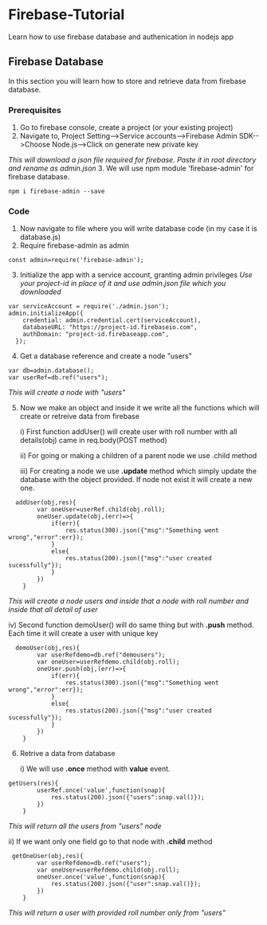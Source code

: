 # Firebase-Tutorial
Learn how to use firebase database and authenication in nodejs app

## Firebase Database
In this section you will learn how to store and retrieve data from firebase database.
### Prerequisites
1. Go to firebase console, create a project (or your existing project)
2. Navigate to, Project Setting-->Service accounts-->Firebase Admin SDK-->Choose Node.js-->Click on generate new private key

*This will download a json file required for firebase. Paste it in root directory and rename as admin.json* 
3. We will use npm module 'firebase-admin' for firebase database.
```
npm i firebase-admin --save
```
### Code
1. Now navigate to file where you will write database code (in my case it is database.js)
2. Require firebase-admin as admin
```
const admin=require('firebase-admin');
```
3. Initialize the app with a service account, granting admin privileges
*Use your project-id in place of it and use admin.json file which you downloaded*
```
var serviceAccount = require('./admin.json'); 
admin.initializeApp({
    credential: admin.credential.cert(serviceAccount),
    databaseURL: "https://project-id.firebaseio.com",
    authDomain: "project-id.firebaseapp.com",
  });
```
4. Get a database reference and create a node "users"
```
var db=admin.database();
var userRef=db.ref("users");
```
*This will create a node with "users"*

5. Now we make an object and inside it we write all the functions which will create or retreive data from firebase

    i) First function addUser() will create user with roll number with all details(obj) came in req.body(POST method)

    ii) For going or making a children of a parent node we use .child method

    iii) For creating a node we use **.update** method which simply update the database with the object provided. If node not exist it will create a new one.
```
  addUser(obj,res){
        var oneUser=userRef.child(obj.roll);
        oneUser.update(obj,(err)=>{
            if(err){
                res.status(300).json({"msg":"Something went wrong","error":err});
            }
            else{
                res.status(200).json({"msg":"user created sucessfully"});
            }
        })
    }
```
*This will create a node users and inside that a node with roll number and inside that all detail of user*

iv) Second function demoUser() will do same thing but with **.push** method. Each time it will create a user with unique key
```
  demoUser(obj,res){
        var userRefdemo=db.ref("demousers");
        var oneUser=userRefdemo.child(obj.roll);
        oneUser.push(obj,(err)=>{
            if(err){
                res.status(300).json({"msg":"Something went wrong","error":err});
            }
            else{
                res.status(200).json({"msg":"user created sucessfully"});
            }
        })
    }
```

6. Retrive a data from database

    i) We will use **.once** method with **value** event.
```
getUsers(res){
        userRef.once('value',function(snap){
            res.status(200).json({"users":snap.val()});
        })
    }
```
*This will return all the users from "users" node*

ii) If we want only one field go to that node with **.child** method


```
 getOneUser(obj,res){
        var userRefdemo=db.ref("users");
        var oneUser=userRefdemo.child(obj.roll);
        oneUser.once('value',function(snap){
            res.status(200).json({"user":snap.val()});
        })
    }
```
*This will return a user with provided roll number only from "users"*
